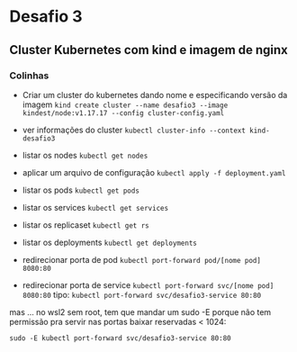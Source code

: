# Desafio 3

## Cluster Kubernetes com kind e imagem de nginx

### Colinhas

- Criar um cluster do kubernetes dando nome e especificando versão da imagem
`kind create cluster --name desafio3 --image kindest/node:v1.17.17 --config cluster-config.yaml`

- ver informações do cluster
`kubectl cluster-info --context kind-desafio3`

- listar os nodes 
`kubectl get nodes`

- aplicar um arquivo de configuração
`kubectl apply -f deployment.yaml`

- listar os pods
`kubectl get pods`

- listar os services
`kubectl get services`

- listar os replicaset
`kubectl get rs`

- listar os deployments
`kubectl get deployments`

- redirecionar porta de pod
`kubectl port-forward pod/[nome pod] 8080:80`

- redirecionar porta de service
`kubectl port-forward svc/[nome pod] 8080:80`
tipo: `kubectl port-forward svc/desafio3-service 80:80`

mas ... no wsl2 sem root, tem que mandar um sudo -E porque não tem permissão pra servir nas portas baixar reservadas < 1024:

`sudo -E kubectl port-forward svc/desafio3-service 80:80`